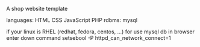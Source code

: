 A shop website template

languages: HTML CSS JavaScript PHP
rdbms: mysql


if your linux is RHEL (redhat, fedora, centos, ...) for use mysql db in browser enter down command
setsebool -P httpd_can_network_connect=1